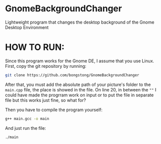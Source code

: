 # GnomeBackgroundChanger
Lightweight program that changes the desktop background of the Gnome Desktop Environment

# HOW TO RUN:
Since this program works for the Gnome DE, I assume that you use Linux.
First, copy the git repository by running:
```sh
git clone https://github.com/bongstong/GnomeBackgroundChanger
```
After that, you must add the absolute path of your picture's folder to the
`main.cpp` file, the place is showed in the file. On line 20, in between the `""`
I could have made the progrram work on input or to put the file in  separate file
but this works just fine, so what for?

Then you have to compile the program yourself:
```sh
g++ main.gcc -o main
```
And just run the file:
```sh
./main
```
